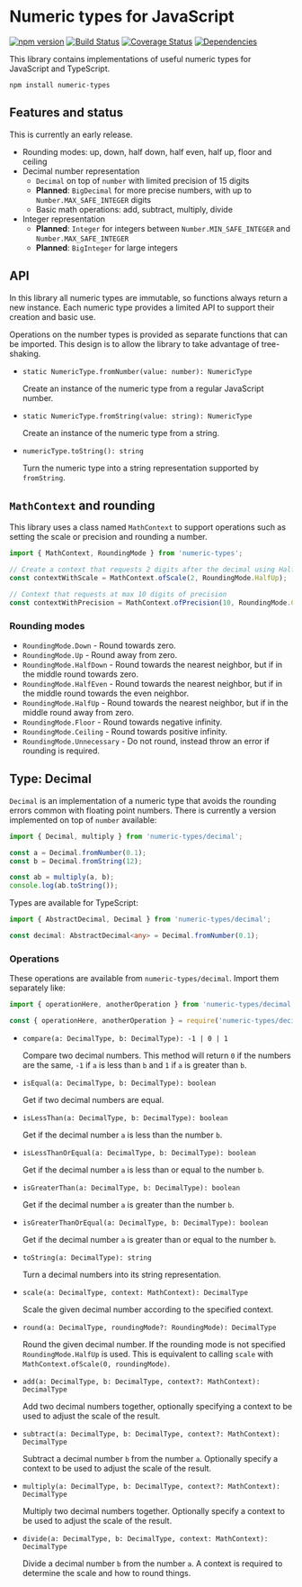 # Numeric types for JavaScript

[![npm version](https://badge.fury.io/js/numeric-types.svg)](https://badge.fury.io/js/numeric-types)
[![Build Status](https://travis-ci.org/aholstenson/numeric-types.svg?branch=master)](https://travis-ci.org/aholstenson/numeric-types)
[![Coverage Status](https://coveralls.io/repos/aholstenson/numeric-types/badge.svg)](https://coveralls.io/github/aholstenson/numeric-types)
[![Dependencies](https://david-dm.org/aholstenson/numeric-types.svg)](https://david-dm.org/aholstenson/numeric-types)

This library contains implementations of useful numeric types for JavaScript
and TypeScript.

```
npm install numeric-types
```

## Features and status

This is currently an early release.

* Rounding modes: up, down, half down, half even, half up, floor and ceiling
* Decimal number representation
  * `Decimal` on top of `number` with limited precision of 15 digits
  * __Planned__: `BigDecimal` for more precise numbers, with up to `Number.MAX_SAFE_INTEGER` digits
  * Basic math operations: add, subtract, multiply, divide
* Integer representation
  * __Planned__: `Integer` for integers between `Number.MIN_SAFE_INTEGER` and `Number.MAX_SAFE_INTEGER`
  * __Planned__: `BigInteger` for large integers

## API

In this library all numeric types are immutable, so functions always return a 
new instance. Each numeric type provides a limited API to support their
creation and basic use.

Operations on the number types is provided as separate functions that can be 
imported. This design is to allow the library to take advantage of tree-shaking.

* `static NumericType.fromNumber(value: number): NumericType`

  Create an instance of the numeric type from a regular JavaScript number.

* `static NumericType.fromString(value: string): NumericType`

  Create an instance of the numeric type from a string.

* `numericType.toString(): string`

  Turn the numeric type into a string representation supported by `fromString`.

## `MathContext` and rounding

This library uses a class named `MathContext` to support operations such as
setting the scale or precision and rounding a number.

```javascript
import { MathContext, RoundingMode } from 'numeric-types';

// Create a context that requests 2 digits after the decimal using Half Up rounding
const contextWithScale = MathContext.ofScale(2, RoundingMode.HalfUp);

// Context that requests at max 10 digits of precision
const contextWithPrecision = MathContext.ofPrecision(10, RoundingMode.Ceiling);
```

### Rounding modes

* `RoundingMode.Down` - Round towards zero.
* `RoundingMode.Up` - Round away from zero.
* `RoundingMode.HalfDown` - Round towards the nearest neighbor, but if in the middle round towards zero.
* `RoundingMode.HalfEven` - Round towards the nearest neighbor, but if in the middle round towards the even neighbor.
* `RoundingMode.HalfUp` - Round towards the nearest neighbor, but if in the middle round away from zero.
* `RoundingMode.Floor` - Round towards negative infinity.
* `RoundingMode.Ceiling` - Round towards positive infinity.
* `RoundingMode.Unnecessary` - Do not round, instead throw an error if rounding is required.

## Type: Decimal

`Decimal` is an implementation of a numeric type that avoids the rounding
errors common with floating point numbers. There is currently a version
implemented on top of `number` available:

```javascript
import { Decimal, multiply } from 'numeric-types/decimal';

const a = Decimal.fromNumber(0.1);
const b = Decimal.fromString(12);

const ab = multiply(a, b);
console.log(ab.toString());
```

Types are available for TypeScript:

```typescript
import { AbstractDecimal, Decimal } from 'numeric-types/decimal';

const decimal: AbstractDecimal<any> = Decimal.fromNumber(0.1);
```

### Operations

These operations are available from `numeric-types/decimal`. Import them
separately like:

```javascript
import { operationHere, anotherOperation } from 'numeric-types/decimal';

const { operationHere, anotherOperation } = require('numeric-types/decimal');
```

* `compare(a: DecimalType, b: DecimalType): -1 | 0 | 1`

  Compare two decimal numbers. This method will return `0` if the numbers are
  the same, `-1` if `a` is less than `b` and `1` if `a` is greater than `b`.

* `isEqual(a: DecimalType, b: DecimalType): boolean`

  Get if two decimal numbers are equal.

* `isLessThan(a: DecimalType, b: DecimalType): boolean`

  Get if the decimal number `a` is less than the number `b`.

* `isLessThanOrEqual(a: DecimalType, b: DecimalType): boolean`

  Get if the decimal number `a` is less than or equal to the number `b`.

* `isGreaterThan(a: DecimalType, b: DecimalType): boolean`

  Get if the decimal number `a` is greater than the number `b`.

* `isGreaterThanOrEqual(a: DecimalType, b: DecimalType): boolean`

  Get if the decimal number `a` is greater than or equal to the number `b`.

* `toString(a: DecimalType): string`

  Turn a decimal numbers into its string representation.

* `scale(a: DecimalType, context: MathContext): DecimalType`

  Scale the given decimal number according to the specified context.

* `round(a: DecimalType, roundingMode?: RoundingMode): DecimalType`

  Round the given decimal number. If the rounding mode is not specified
  `RoundingMode.HalfUp` is used. This is equivalent to calling `scale` with
  `MathContext.ofScale(0, roundingMode)`.

* `add(a: DecimalType, b: DecimalType, context?: MathContext): DecimalType`

  Add two decimal numbers together, optionally specifying a context to be used
  to adjust the scale of the result.

* `subtract(a: DecimalType, b: DecimalType, context?: MathContext): DecimalType`
  
  Subtract a decimal number `b` from the number `a`. Optionally specify a
  context to be used to adjust the scale of the result.

* `multiply(a: DecimalType, b: DecimalType, context?: MathContext): DecimalType`

  Multiply two decimal numbers together. Optionally specify a context to be
  used to adjust the scale of the result.

* `divide(a: DecimalType, b: DecimalType, context: MathContext): DecimalType`

  Divide a decimal number `b` from the number `a`. A context is required to
  determine the scale and how to round things.

